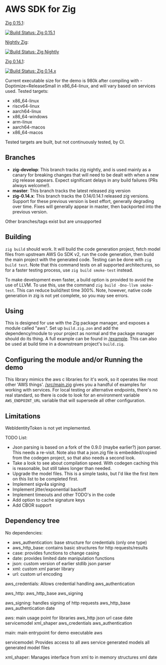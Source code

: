 AWS SDK for Zig
===============

[Zig 0.15.1](https://ziglang.org/download/#release-0.15.1):

[![Build Status: Zig 0.15.1](https://git.lerch.org/lobo/aws-sdk-for-zig/actions/workflows/build.yaml/badge.svg)](https://git.lerch.org/lobo/aws-sdk-for-zig/actions?workflow=build.yaml&state=closed)

[Nightly Zig](https://ziglang.org/download/):

[![Build Status: Zig Nightly](https://git.lerch.org/lobo/aws-sdk-for-zig/actions/workflows/zig-nightly.yaml/badge.svg)](https://git.lerch.org/lobo/aws-sdk-for-zig/actions?workflow=zig-nightly.yaml&state=closed)

[Zig 0.14.1](https://ziglang.org/download/#release-0.14.1):

[![Build Status: Zig 0.14.x](https://git.lerch.org/lobo/aws-sdk-for-zig/actions/workflows/zig-previous.yaml/badge.svg)](https://git.lerch.org/lobo/aws-sdk-for-zig/actions?workflow=zig-previous.yaml&state=closed)

Current executable size for the demo is 980k after compiling with -Doptimize=ReleaseSmall
in x86_64-linux, and will vary based on services used. Tested targets:

* x86_64-linux
* riscv64-linux
* aarch64-linux
* x86_64-windows
* arm-linux
* aarch64-macos
* x86_64-macos

Tested targets are built, but not continuously tested, by CI.

Branches
--------

* **zig-develop**: This branch tracks zig nightly, and is used mainly as a canary
                   for breaking changes that will need to be dealt with when
                   a new zig release appears. Expect significant delays in any
                   build failures (PRs always welcome!).
* **master**:      This branch tracks the latest released zig version
* **zig-0.14.x**:  This branch tracks the 0.14/0.14.1 released zig versions.
                   Support for these previous version is best effort, generally
                   degrading over time. Fixes will generally appear in master, then
                   backported into the previous version.

Other branches/tags exist but are unsupported

Building
--------

`zig build` should work. It will build the code generation project, fetch model
files from upstream AWS Go SDK v2, run the code generation, then build the main
project with the generated code. Testing can be done with `zig build test`. Note that
this command tests on all supported architectures, so for a faster testing
process, use `zig build smoke-test` instead.

To make development even faster, a build option is provided to avoid the use of
LLVM. To use this, use the command `zig build -Dno-llvm smoke-test`. This
can reduce build/test time 300%. Note, however, native code generation in zig
is not yet complete, so you may see errors.

Using
-----

This is designed for use with the Zig package manager, and exposes a module
called "aws". Set up `build.zig.zon` and add the dependency/module to your project
as normal and the package manager should do its thing. A full example can be found
in [/example](example/build.zig.zon). This can also be used at build time in
a downstream project's `build.zig`.

Configuring the module and/or Running the demo
----------------------------------------------

This library mimics the aws c libraries for it's work, so it operates like most
other 'AWS things'. [/src/main.zig](src/main.zig) gives you a handful of examples
for working with services. For local testing or alternative endpoints, there's
no real standard, so there is code to look for an environment variable
`AWS_ENDPOINT_URL` variable that will supersede all other configuration.

Limitations
-----------

WebIdentityToken is not yet implemented.

TODO List:

* Json parsing is based on a fork of the 0.9.0 (maybe earlier?) json parser.
  This needs a re-visit. Note also that a json.zig file is embedded/copied
  from the codegen project, so that also needs a second look.
* Take a look to see about compilation speed. With codegen caching this is
  reasonable, but still takes longer than needed.
* Upgrade the model files. This is a simple tasks, but I'd like the first
  item on this list to be completed first.
* Implement sigv4a signing
* Implement jitter/exponential backoff
* Implement timeouts and other TODO's in the code
* Add option to cache signature keys
* Add CBOR support

Dependency tree
---------------

No dependencies:
  * aws_authentication: base structure for credentials (only one type)
  * aws_http_base: contains basic structures for http requests/results
  * case: provides functions to change casing
  * date: provides limited date manipulation functions
  * json: custom version of earlier stdlib json parser
  * xml: custom xml parser library
  * url: custom url encoding

aws_credentials: Allows credential handling
  aws_authentication

aws_http:
  aws_http_base
  aws_signing

aws_signing: handles signing of http requests
  aws_http_base
  aws_authentication
  date

aws: main usage point for libraries
  aws_http
  json
  url
  case
  date
  servicemodel
  xml_shaper
  aws_credentials
  aws_authentication

main: main entrypoint for demo executable
  aws

servicemodel: Provides access to all aws service generated models
  all generated model files

xml_shaper: Manages interface from xml to in memory structures
  xml
  date
